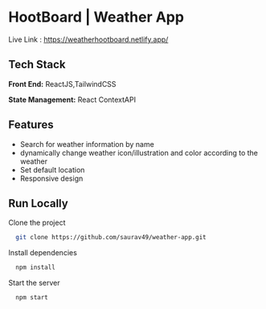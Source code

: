 # HootBoard | Weather App

Live Link : https://weatherhootboard.netlify.app/

## Tech Stack

**Front End:** ReactJS,TailwindCSS

**State Management:** React ContextAPI

## Features

- Search for weather information by name
- dynamically change weather icon/illustration and color according to the weather
- Set default location
- Responsive design

## Run Locally

Clone the project

```bash
  git clone https://github.com/saurav49/weather-app.git
```

Install dependencies

```bash
  npm install
```

Start the server

```bash
  npm start
```
